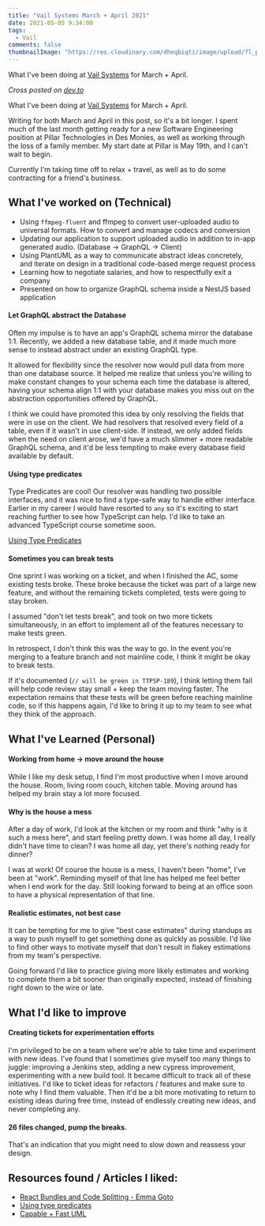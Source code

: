 ```yaml
---
title: "Vail Systems March + April 2021"
date: 2021-05-05 9:34:00
tags:
  - Vail
comments: false
thumbnailImage: "https://res.cloudinary.com/dheqbiqti/image/upload/fl_progressive,r_50:5/v1620230407/Projects/Vail/vailThumbnailMarchApril.png"
---
```


What I've been doing at [Vail Systems](https://www.vailsys.com/) for March + April.

<!-- excerpt -->

_Cross posted on [dev.to](https://dev.to/bmitchinson/vail-systems-feb-2021-4kbl)_

What I've been doing at [Vail Systems](https://www.vailsys.com/) for March + April.

Writing for both March and April in this post, so it's a bit longer. I spent much
of the last month getting ready for a new Software Engineering position at
Pillar Technologies in Des Monies, as well as working through the loss of a
family member. My start date at Pillar is May 19th, and I can't wait to begin.

Currently I'm taking time off to relax + travel, as well as to do some
contracting for a friend's business.

## What I've worked on (Technical)

- Using `ffmpeg-fluent` and ffmpeg to convert user-uploaded audio to universal
  formats. How to convert and manage codecs and conversion
- Updating our application to support uploaded audio in addition to in-app
  generated audio. (Database -> GraphQL -> Client)
- Using PlantUML as a way to communicate abstract ideas concretely, and iterate
  on design in a traditional code-based merge request process
- Learning how to negotiate salaries, and how to respectfully exit a company
- Presented on how to organize GraphQL schema inside a NestJS based application

#### Let GraphQL abstract the Database

Often my impulse is to have an app's GraphQL schema mirror the database 1:1.
Recently, we added a new database table, and it made much more sense to instead
abstract under an existing GraphQL type.

It allowed for flexibility since the resolver now would pull data from more than
one database source. It helped me realize that unless you're willing to make
constant changes to your schema each time the database is altered, having your
schema align 1:1 with your database makes you miss out on the abstraction
opportunities offered by GraphQL.

I think we could have promoted this idea by only resolving the fields that were
in use on the client. We had resolvers that resolved every field of a table,
even if it wasn't in use client-side. If instead, we only added fields when the
need on client arose, we'd have a much slimmer + more readable GraphQL schema,
and it'd be less tempting to make every database field available by default.

#### Using type predicates

Type Predicates are cool! Our resolver was handling two possible interfaces, and
it was nice to find a type-safe way to handle either interface. Earlier in my
career I would have resorted to `any` so it's exciting to start reaching
further to see how TypeScript can help. I'd like to take an advanced TypeScript
course sometime soon.

[Using Type Predicates](https://www.typescriptlang.org/docs/handbook/2/narrowing.html#using-type-predicates)

#### Sometimes you can break tests

One sprint I was working on a ticket, and when I finished the AC, some existing
tests broke. These broke because the ticket was part of a large new
feature, and without the remaining tickets completed, tests were going to stay
broken.

I assumed "don't let tests break", and took on two more tickets simultaneously,
in an effort to implement all of the features necessary to make tests green.

In retrospect, I don't think this was the way to go. In the event you're merging
to a feature branch and not mainline code, I think it might be okay to break
tests.

If it's documented (`// will be green in TTPSP-189`), I think letting them fail
will help code review stay small + keep the team moving faster. The expectation
remains that these tests will be green before reaching mainline code, so if this
happens again, I'd like to bring it up to my team to see what they think of the
approach.

## What I've Learned (Personal)

#### Working from home -> move around the house

While I like my desk setup, I find I'm most productive when I move around the
house. Room, living room couch, kitchen table. Moving around has helped my brain
stay a lot more focused.

#### Why is the house a mess

After a day of work, I'd look at the kitchen or my room and think "why is it
such a mess here", and start feeling pretty down. I was home all day, I really
didn't have time to clean? I was home all day, yet there's nothing ready for
dinner?

I was at work! Of course the house is a mess, I haven't been "home", I've been
at "work". Reminding myself of that line has helped me feel better when I end
work for the day. Still looking forward to being at an office soon to have a
physical representation of that line.

#### Realistic estimates, not best case

It can be tempting for me to give "best case estimates" during standups as a way
to push myself to get something done as quickly as possible. I'd like to find
other ways to motivate myself that don't result in flakey estimations from my
team's perspective.

Going forward I'd like to practice giving more likely estimates and working
to complete them a bit sooner than originally expected, instead of finishing
right down to the wire or late.

## What I'd like to improve

#### Creating tickets for experimentation efforts

I'm privileged to be on a team where we're able to take time and experiment
with new ideas. I've found that I sometimes give myself too many things to
juggle: improving a Jenkins step, adding a new cypress improvement,
experimenting with a new build tool. It became difficult to track all of these
initiatives. I'd like to ticket ideas for refactors / features and make sure
to note why I find them valuable. Then it'd be a bit more motivating to return
to existing ideas during free time, instead of endlessly creating new ideas,
and never completing any.

#### 26 files changed, pump the breaks.

That's an indication that you might need to slow down and reassess your design.

## Resources found / Articles I liked:

- [React Bundles and Code Splitting - Emma Goto](https://www.emgoto.com/react-bundles-and-code-splitting/)
- [Using type predicates](https://www.typescriptlang.org/docs/handbook/2/narrowing.html#using-type-predicates)
- [Capable + Fast UML](https://www.planttext.com/)
